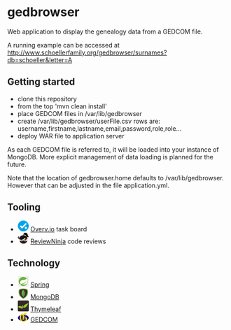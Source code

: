 # gedbrowser

Web application to display the genealogy data from a GEDCOM file.

A running example can be accessed at
http://www.schoellerfamily.org/gedbrowser/surnames?db=schoeller&letter=A

## Getting started

* clone this repository
* from the top 'mvn clean install'
* place GEDCOM files in /var/lib/gedbrowser
* create /var/lib/gedbrowser/userFile.csv rows are: username,firstname,lastname,email,password,role,role...
* deploy WAR file to application server

As each GEDCOM file is referred to, it will be loaded into your instance of MongoDB. More explicit management
of data loading is planned for the future.

Note that the location of gedbrowser.home defaults to /var/lib/gedbrowser. However that can be adjusted in
the file application.yml.

## Tooling

* ![](overvio.png) [Overv.io](https://overv.io/workspace/dickschoeller/comfortable-seahorse/board/) task board
* ![](reviewninja-25.png) [ReviewNinja](https://app.review.ninja/dickschoeller/gedbrowser) code reviews

## Technology

* ![](spring-25.png) [Spring](https://spring.io/)
* ![](mongodb-25.png) [MongoDB](https://www.mongodb.org/)
* ![](thymeleaf-25.png) [Thymeleaf](http://www.thymeleaf.org/)
* ![](genealogy-net-25.png) [GEDCOM](http://wiki-en.genealogy.net/GEDCOM)
